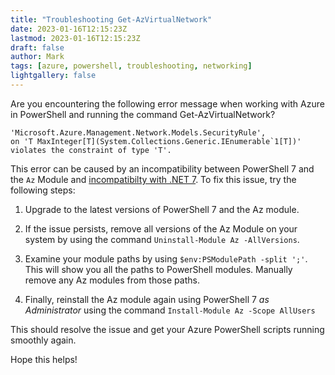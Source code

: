 ```yaml
---
title: "Troubleshooting Get-AzVirtualNetwork"
date: 2023-01-16T12:15:23Z
lastmod: 2023-01-16T12:15:23Z
draft: false
author: Mark
tags: [azure, powershell, troubleshooting, networking]
lightgallery: false
---
```


Are you encountering the following error message when working with Azure in PowerShell and running the command Get-AzVirtualNetwork?

```Get-AzVirtualNetwork: GenericArguments[0], 
'Microsoft.Azure.Management.Network.Models.SecurityRule', 
on 'T MaxInteger[T](System.Collections.Generic.IEnumerable`1[T])' 
violates the constraint of type 'T'.
```

This error can be caused by an incompatibility between PowerShell 7 and the `Az` Module and [incompatibilty with .NET 7](https://github.com/Azure/azure-powershell/issues/18721). To fix this issue, try the following steps:

1. Upgrade to the latest versions of PowerShell 7 and the Az module.

1. If the issue persists, remove all versions of the Az Module on your system by using the command `Uninstall-Module Az -AllVersions`.

1. Examine your module paths by using `$env:PSModulePath -split ';'`. This will show you all the paths to PowerShell modules. Manually remove any Az modules from those paths.

1. Finally, reinstall the Az module again using PowerShell 7 *as Administrator* using the command `Install-Module Az -Scope AllUsers`

This should resolve the issue and get your Azure PowerShell scripts running smoothly again.

Hope this helps!